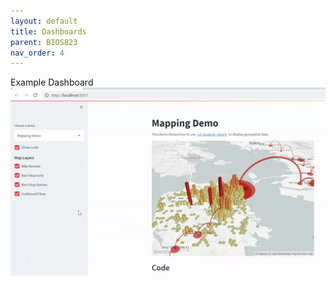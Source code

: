 ```yaml
---
layout: default
title: Dashboards
parent: BIOS823
nav_order: 4
---
```


Example Dashboard  
![Example Dash](https://github.com/delashu/delashu.github.io/blob/master/_includes/example_3.gif)  